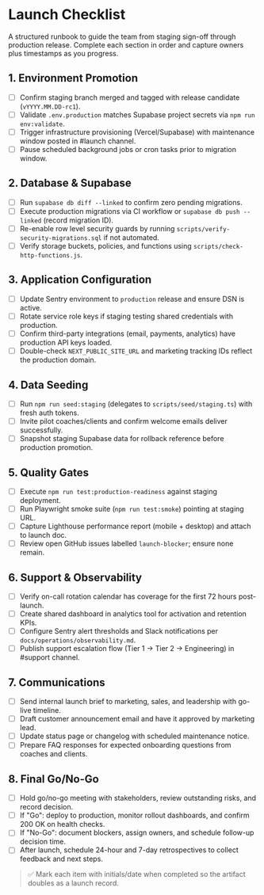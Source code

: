 # Launch Checklist

A structured runbook to guide the team from staging sign-off through production release. Complete each section in order and capture owners plus timestamps as you progress.

## 1. Environment Promotion

- [ ] Confirm staging branch merged and tagged with release candidate (`vYYYY.MM.DD-rc1`).
- [ ] Validate `.env.production` matches Supabase project secrets via `npm run env:validate`.
- [ ] Trigger infrastructure provisioning (Vercel/Supabase) with maintenance window posted in #launch channel.
- [ ] Pause scheduled background jobs or cron tasks prior to migration window.

## 2. Database & Supabase

- [ ] Run `supabase db diff --linked` to confirm zero pending migrations.
- [ ] Execute production migrations via CI workflow or `supabase db push --linked` (record migration ID).
- [ ] Re-enable row level security guards by running `scripts/verify-security-migrations.sql` if not automated.
- [ ] Verify storage buckets, policies, and functions using `scripts/check-http-functions.js`.

## 3. Application Configuration

- [ ] Update Sentry environment to `production` release and ensure DSN is active.
- [ ] Rotate service role keys if staging testing shared credentials with production.
- [ ] Confirm third-party integrations (email, payments, analytics) have production API keys loaded.
- [ ] Double-check `NEXT_PUBLIC_SITE_URL` and marketing tracking IDs reflect the production domain.

## 4. Data Seeding

- [ ] Run `npm run seed:staging` (delegates to `scripts/seed/staging.ts`) with fresh auth tokens.
- [ ] Invite pilot coaches/clients and confirm welcome emails deliver successfully.
- [ ] Snapshot staging Supabase data for rollback reference before production promotion.

## 5. Quality Gates

- [ ] Execute `npm run test:production-readiness` against staging deployment.
- [ ] Run Playwright smoke suite (`npm run test:smoke`) pointing at staging URL.
- [ ] Capture Lighthouse performance report (mobile + desktop) and attach to launch doc.
- [ ] Review open GitHub issues labelled `launch-blocker`; ensure none remain.

## 6. Support & Observability

- [ ] Verify on-call rotation calendar has coverage for the first 72 hours post-launch.
- [ ] Create shared dashboard in analytics tool for activation and retention KPIs.
- [ ] Configure Sentry alert thresholds and Slack notifications per `docs/operations/observability.md`.
- [ ] Publish support escalation flow (Tier 1 → Tier 2 → Engineering) in #support channel.

## 7. Communications

- [ ] Send internal launch brief to marketing, sales, and leadership with go-live timeline.
- [ ] Draft customer announcement email and have it approved by marketing lead.
- [ ] Update status page or changelog with scheduled maintenance notice.
- [ ] Prepare FAQ responses for expected onboarding questions from coaches and clients.

## 8. Final Go/No-Go

- [ ] Hold go/no-go meeting with stakeholders, review outstanding risks, and record decision.
- [ ] If "Go": deploy to production, monitor rollout dashboards, and confirm 200 OK on health checks.
- [ ] If "No-Go": document blockers, assign owners, and schedule follow-up decision time.
- [ ] After launch, schedule 24-hour and 7-day retrospectives to collect feedback and next steps.

> ✅ Mark each item with initials/date when completed so the artifact doubles as a launch record.
